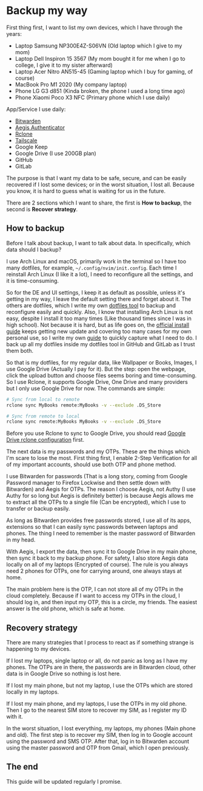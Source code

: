 # Backup my way

First thing first, I want to list my own devices, which I have through the years:

- Laptop Samsung NP300E4Z-S06VN (Old laptop which I give to my mom)
- Laptop Dell Inspiron 15 3567 (My mom bought it for me when I go to college, I give it to my sister afterward)
- Laptop Acer Nitro AN515-45 (Gaming laptop which I buy for gaming, of course)
- MacBook Pro M1 2020 (My company laptop)
- Phone LG G3 d851 (Kinda broken, the phone I used a long time ago)
- Phone Xiaomi Poco X3 NFC (Primary phone which I use daily)

App/Service I use daily:

- [Bitwarden](https://bitwarden.com/)
- [Aegis Authenticator](https://getaegis.app/)
- [Rclone](https://rclone.org/)
- [Tailscale](https://tailscale.com/)
- Google Keep
- Google Drive (I use 200GB plan)
- GitHub
- GitLab

The purpose is that I want my data to be safe, secure, and can be easily recovered if I lost some devices;
or in the worst situation, I lost all.
Because you know, it is hard to guess what is waiting for us in the future.

There are 2 sections which I want to share, the first is **How to backup**, the second is **Recover strategy**.

## How to backup

Before I talk about backup, I want to talk about data.
In specifically, which data should I backup?

I use Arch Linux and macOS, primarily work in the terminal so I have too many dotfiles, for example, `~/.config/nvim/init.config`.
Each time I reinstall Arch Linux (I like it a lot), I need to reconfigure all the settings, and it is time-consuming.

So for the DE and UI settings, I keep it as default as possible, unless it's getting in my way, I leave the default setting there and forget about it.
The others are dotfiles, which I write my own [dotfiles tool](https://github.com/haunt98/dotfiles) to backup and reconfigure easily and quickly.
Also, I know that installing Arch Linux is not easy, despite I install it too many times (Like thousand times since I was in high school).
Not because it is hard, but as life goes on, the [official install guide](https://wiki.archlinux.org/title/installation_guide) keeps getting new update and covering too many cases for my own personal use, so I write my own [guide](https://github.com/haunt98/til/blob/main/install-archlinux.md) to quickly capture what I need to do.
I back up all my dotfiles inside my dotfiles tool in GitHub and GitLab as I trust them both.

So that is my dotfiles, for my regular data, like Wallpaper or Books, Images, I use Google Drive (Actually I pay for it).
But the step: open the webpage, click the upload button and choose files seems boring and time-consuming.
So I use Rclone, it supports Google Drive, One Drive and many providers but I only use Google Drive for now.
The commands are simple:

```sh
# Sync from local to remote
rclone sync MyBooks remote:MyBooks -v --exclude .DS_Store

# Sync from remote to local
rclone sync remote:MyBooks MyBooks -v --exclude .DS_Store
```

Before you use Rclone to sync to Google Drive, you should read [Google Drive rclone configuration](https://rclone.org/drive/) first.

The next data is my passwords and my OTPs.
These are the things which I'm scare to lose the most.
First thing first, I enable 2-Step Verification for all of my important accounts, should use both OTP and phone method.

I use Bitwarden for passwords (That is a long story, coming from Google Password manager to Firefox Lockwise and then settle down with Bitwarden) and Aegis for OTPs.
The reason I choose Aegis, not Authy (I use Authy for so long but Aegis is definitely better) is because Aegis allows me to extract all the OTPs to a single file (Can be encrypted), which I use to transfer or backup easily.

As long as Bitwarden provides free passwords stored, I use all of its apps, extensions so that I can easily sync passwords between laptops and phones.
The thing I need to remember is the master password of Bitwarden in my head.

With Aegis, I export the data, then sync it to Google Drive in my main phone, then sync it back to my backup phone.
For safety, I also store Aegis data locally on all of my laptops (Encrypted of course).
The rule is you always need 2 phones for OTPs, one for carrying around, one always stays at home.

The main problem here is the OTP, I can not store all of my OTPs in the cloud completely.
Because if I want to access my OTPs in the cloud, I should log in, and then input my OTP, this is a circle, my friends.
The easiest answer is the old phone, which is safe at home.

## Recovery strategy

There are many strategies that I process to react as if something strange is happening to my devices.

If I lost my laptops, single laptop or all, do not panic as long as I have my phones.
The OTPs are in there, the passwords are in Bitwarden cloud, other data is in Google Drive so nothing is lost here.

If I lost my main phone, but not my laptop, I use the OTPs which are stored locally in my laptops.

If I lost my main phone, and my laptops, I use the OTPs in my old phone.
Then I go to the nearest SIM store to recover my SIM, as I register my ID with it.

In the worst situation, I lost everything, my laptops, my phones (Main phone and old).
The first step is to recover my SIM, then log in to Google account using the password and SMS OTP.
After that, log in to Bitwarden account using the master password and OTP from Gmail, which I open previously.

## The end

This guide will be updated regularly I promise.

